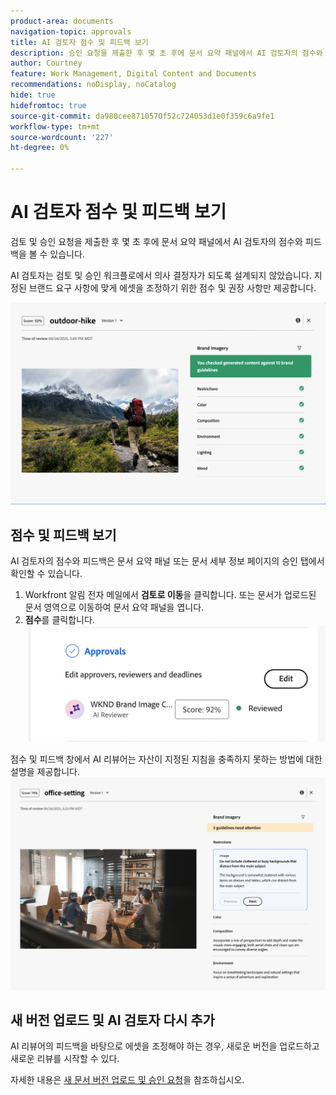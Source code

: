 ```yaml
---
product-area: documents
navigation-topic: approvals
title: AI 검토자 점수 및 피드백 보기
description: 승인 요청을 제출한 후 몇 초 후에 문서 요약 패널에서 AI 검토자의 점수와 피드백을 볼 수 있습니다.
author: Courtney
feature: Work Management, Digital Content and Documents
recommendations: noDisplay, noCatalog
hide: true
hidefromtoc: true
source-git-commit: da980cee8710570f52c724053d1e0f359c6a9fe1
workflow-type: tm+mt
source-wordcount: '227'
ht-degree: 0%

---
```



# AI 검토자 점수 및 피드백 보기

검토 및 승인 요청을 제출한 후 몇 초 후에 문서 요약 패널에서 AI 검토자의 점수와 피드백을 볼 수 있습니다.

AI 검토자는 검토 및 승인 워크플로에서 의사 결정자가 되도록 설계되지 않았습니다. 지정된 브랜드 요구 사항에 맞게 에셋을 조정하기 위한 점수 및 권장 사항만 제공합니다.

![AI 검토자 피드백](assets/ai-reviewer-feedback.png)

## 점수 및 피드백 보기

AI 검토자의 점수와 피드백은 문서 요약 패널 또는 문서 세부 정보 페이지의 승인 탭에서 확인할 수 있습니다.

1. Workfront 알림 전자 메일에서 **검토로 이동**&#x200B;을 클릭합니다.
또는
문서가 업로드된 문서 영역으로 이동하여 문서 요약 패널을 엽니다.
1. **점수**&#x200B;를 클릭합니다.
   ![문서 점수 보기](assets/view-score.png)

점수 및 피드백 창에서 AI 리뷰어는 자산이 지정된 지침을 충족하지 못하는 방법에 대한 설명을 제공합니다.
![AI 검토자 피드백에 주의가 필요합니다](assets/ai-reviewer-needs-attention.png)

## 새 버전 업로드 및 AI 검토자 다시 추가

AI 리뷰어의 피드백을 바탕으로 에셋을 조정해야 하는 경우, 새로운 버전을 업로드하고 새로운 리뷰를 시작할 수 있다.

자세한 내용은 [새 문서 버전 업로드 및 승인 요청](/help/quicksilver/review-and-approve-work/document-reviews-and-approvals/manage-document-approvals/upload-new-doc-version.md)을 참조하십시오.